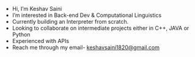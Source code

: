 - Hi, I’m Keshav Saini
- I’m interested in Back-end Dev & Computational Linguistics
- Currently building an Interpreter from scratch.
- Looking to collaborate on intermediate projects either in C++, JAVA or Python
- Experienced with APIs
- Reach me through my email- keshavsaini1820@gmail.com

<!---
sainikeshav/sainikeshav is a ✨ special ✨ repository because its `README.md` (this file) appears on your GitHub profile.
You can click the Preview link to take a look at your changes.
--->
